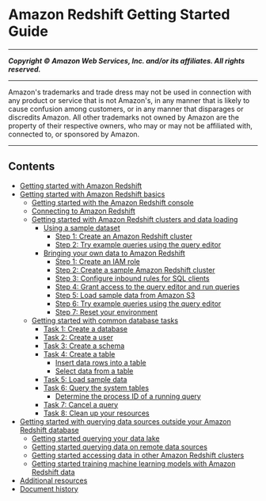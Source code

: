 # Amazon Redshift Getting Started Guide

-----
*****Copyright &copy; Amazon Web Services, Inc. and/or its affiliates. All rights reserved.*****

-----
Amazon's trademarks and trade dress may not be used in 
     connection with any product or service that is not Amazon's, 
     in any manner that is likely to cause confusion among customers, 
     or in any manner that disparages or discredits Amazon. All other 
     trademarks not owned by Amazon are the property of their respective
     owners, who may or may not be affiliated with, connected to, or 
     sponsored by Amazon.

-----
## Contents
+ [Getting started with Amazon Redshift](getting-started.md)
+ [Getting started with Amazon Redshift basics](new-user.md)
   + [Getting started with the Amazon Redshift console](console.md)
   + [Connecting to Amazon Redshift](connection.md)
   + [Getting started with Amazon Redshift clusters and data loading](data-loading.md)
      + [Using a sample dataset](sample-data-load.md)
         + [Step 1: Create an Amazon Redshift cluster](rs-gsg-sample-data-load-create-cluster.md)
         + [Step 2: Try example queries using the query editor](rs-gsg-sample-data-load-query.md)
      + [Bringing your own data to Amazon Redshift](bring-own-data.md)
         + [Step 1: Create an IAM role](rs-gsg-create-an-iam-role.md)
         + [Step 2: Create a sample Amazon Redshift cluster](rs-gsg-launch-sample-cluster.md)
         + [Step 3: Configure inbound rules for SQL clients](rs-gsg-authorize-cluster-access.md)
         + [Step 4: Grant access to the query editor and run queries](rs-gsg-connect-to-cluster.md)
         + [Step 5: Load sample data from Amazon S3](rs-gsg-create-sample-db.md)
         + [Step 6: Try example queries using the query editor](rs-gsg-try-query.md)
         + [Step 7: Reset your environment](rs-gsg-clean-up-tasks.md)
   + [Getting started with common database tasks](database-tasks.md)
      + [Task 1: Create a database](t_creating_database.md)
      + [Task 2: Create a user](t_adding_redshift_user_cmd.md)
      + [Task 3: Create a schema](t_creating_schema.md)
      + [Task 4: Create a table](t_creating_table.md)
         + [Insert data rows into a table](t_inserting_data_into_table.md)
         + [Select data from a table](t_selecting_data.md)
      + [Task 5: Load sample data](cm-dev-t-load-sample-data.md)
      + [Task 6: Query the system tables](t_querying_redshift_system_tables.md)
         + [Determine the process ID of a running query](determine_pid.md)
      + [Task 7: Cancel a query](cancel_query.md)
      + [Task 8: Clean up your resources](cm-dev-t-clean-up-resources.md)
+ [Getting started with querying data sources outside your Amazon Redshift database](data-querying.md)
   + [Getting started querying your data lake](data-lake.md)
   + [Getting started querying data on remote data sources](federated-query.md)
   + [Getting started accessing data in other Amazon Redshift clusters](datasharing.md)
   + [Getting started training machine learning models with Amazon Redshift data](machine-learning.md)
+ [Additional resources](additional-resources.md)
+ [Document history](document-history.md)